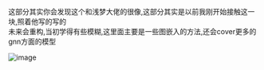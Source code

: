 这部分其实你会发现这个和浅梦大佬的很像,这部分其实是以前我刚开始接触这一块,照着他写的写的  
未来会重构,当初学得有些模糊,这里面主要是一些图嵌入的方法,还会cover更多的gnn方面的模型

![image](https://pic2.zhimg.com/80/v2-c94c026c9a21aa87a7968088a214f66d_1440w.jpg)